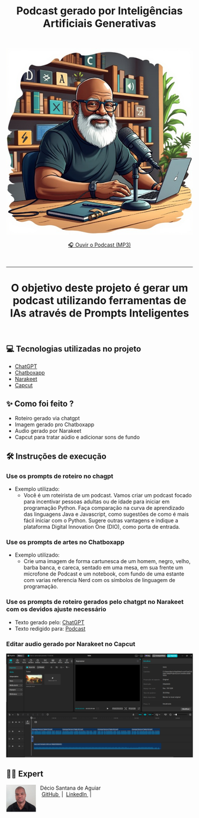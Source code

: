 
<h1 align="center"> Podcast gerado por Inteligências Artificiais Generativas</h1>
<br>
<p align="center">
  <img src="Podcast.jpeg" alt="alt text" />
</p>


<p align="center">
  <a href="Podcast.MP3">🎧 Ouvir o Podcast (MP3)</a>
</p>

<br>

---
<h1 align="center">O objetivo deste projeto é gerar um podcast utilizando ferramentas de IAs através de Prompts Inteligentes</h1>

<br>

## 💻 Tecnologias utilizadas no projeto

- [ChatGPT](https://chat.openai.com/) 
- [Chatboxapp](https://app.chatboxapp.ai/my/main)
- [Narakeet](https://www.narakeet.com/)
- [Capcut](https://www.capcut.com/pt-br/)

## ✨ Como foi feito ?

- Roteiro gerado via chatgpt
- Imagem gerado pro Chatboxapp
- Audio gerado por Narakeet
- Capcut para tratar aúdio e adicionar sons de fundo

## 🛠️ Instruções de execução

### Use os prompts de roteiro no chagpt
- Exemplo utilizado:
    - Você é um roteirista de um podcast. Vamos criar um podcast focado para incentivar pessoas adultas ou de idade para iniciar em programação Python. Faça comparação na curva de aprendizado das linguagens Java e Javascript, como sugestões de como é mais fácil iniciar com o Python. Sugere outras vantagens e indique a plataforma Digital Innovation One (DIO), como porta de entrada.

### Use os prompts de artes no Chatboxapp
- Exemplo utilizado:
    - Crie uma imagem de forma cartunesca de um homem, negro, velho, barba banca, e careca, sentado em uma mesa, em sua frente um microfone de Podcast e um notebook, com fundo de uma estante com varias referencia Nerd com os símbolos de linguagem de programação.

### Use os prompts de roteiro gerados pelo chatgpt no Narakeet com os devidos ajuste necessário
- Texto gerado pelo: [ChatGPT](ChatGPT.pdf)
- Texto redigido para: [Podcast](Podcast.docx)

### Editar audio gerado por Narakeet no Capcut

![alt text](Capcut.png)

## 👨‍💻 Expert

<p>
    <img 
      align=left 
      margin=10 
      width=80 
      src="Decio.jpg"
    />
    <p>&nbsp&nbsp&nbspDécio Santana de Aguiar<br>
    &nbsp&nbsp&nbsp
    <a 
        href="https://github.com/Decioagu">
        GitHub
    </a>
    &nbsp;|&nbsp;
    <a 
        href="https://br.linkedin.com/in/decioaguiar">
        LinkedIn
    </a>
    &nbsp;|&nbsp;
    
</p>


